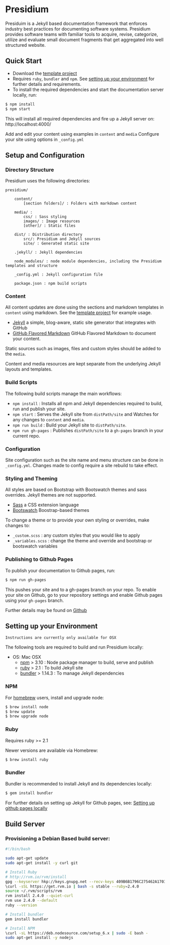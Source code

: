 # Presidium

Presiduim is a Jekyll based documentation framework that enforces industry best practices for documenting software systems. 
Presidium provides software teams with familiar tools to acquire, revise, categorize, utilize and evaluate small 
document fragments that get aggregated into well structured website.

## Quick Start

- Download the [template project](https://github.com/SPANDigital/presidium)
- Requires `ruby`, `bundler` and `npm`. See [setting up your environment](#setup) for further details and requirements.
- To install the required dependencies and start the documentation server locally, run:
```sh
$ npm install
$ npm start
```

This will install all required dependencies and fire up a Jekyll server on: http://localhost:4000/

Add and edit your content using examples in `content` and `media`
Configure your site using options in `_config.yml`

## Setup and Configuration

### Directory Structure
Presidium uses the following directories:
```
presidium/

    content/
        [section folders]/ : Folders with markdown content

    media/ : 
        css/ : Sass styling
        images/ : Image resources
        [other]/ : Static files
    
    dist/ : Distribution directory 
        src/: Presidium and Jekyll sources
        site/ : Generated static site
    
    .jekyll/ : Jekyll dependencies
        
    node_modules/ : node module dependencies, including the Presidium templates and structure
        
    _config.yml : Jekyll configuration file
    
    package.json : npm build scripts
```

### Content
All content updates are done using the sections and markdown templates in `content` using markdown. See the [template project](https://github.com/SPANDigital/presidium) for example usage.
* [Jekyll](http://jekyllrb.com/) a simple, blog-aware, static site generator that integrates with GitHub
* [GitHub Flavored Markdown](https://help.github.com/articles/github-flavored-markdown/) GitHub Flavored Markdown to document your content.

Static sources such as images, files and custom styles should be added to the `media`.

Content and media resources are kept separate from the underlying Jekyll layouts and templates.

### Build Scripts
The following build scripts manage the main workflows:
- `npm install` : Installs all npm and Jekyll dependencies required to build, run and publish your site.
- `npm start` : Serves the Jekyll site from `distPath/site` and Watches for any changes to `content` and `media`.
- `npm run build` : Build your Jekyll site to `distPath/site`.
- `npm run gh-pages` : Publishes `distPath/site` to a `gh-pages` branch in your current repo.

### Configuration
Site configuration such as the site name and menu structure can be done in `_config.yml`. Changes made to config require a site rebuild to take effect.

### Styling and Theming
All styles are based on Bootstrap with Bootswatch themes and sass overrides. Jekyll themes are not supported.

* [Sass](http://sass-lang.com/) a CSS extension language
* [Bootswatch](https://bootswatch.com/) Boostrap-based themes

To change a theme or to provide your own styling or overrides, make changes to:
 - `_custom.scss` : any custom styles that you would like to apply
 - `_variables.scss` : change the theme and override and bootstrap or bootswatch variables
 
### Publishing to Github Pages
To publish your documentation to Github pages, run:
```sh
$ npm run gh-pages
```

This pushes your site and to a gh-pages branch on your repo. To enable your site on Github, go to your repository settings and enable Github pages using your `gh-pages` branch. 

Further details may be found on [Github](https://help.github.com/articles/about-github-pages-and-jekyll/)

## <a name="setup"></a>Setting up your Environment
`Instructions are currently only available for OSX`

The following tools are required to build and run Presidium locally:

- OS: Mac OSX 
    - [npm](http://www.npmjs.com) > 3.10 : Node package manager to build, serve and publish
    - [ruby](https://www.ruby-lang.org/en/documentation/installation/) > 2.1 : To build Jekyll site
    - [bundler](http://bundler.io/) > 1.14.3 : To manage Jekyll dependencies

### NPM

For [homebrew](http://brew.sh/) users, install and upgrade node:

```sh
$ brew install node
$ brew update
$ brew upgrade node
```

### Ruby

Requires ruby >= 2.1

Newer versions are available via Homebrew:
```sh
$ brew install ruby
```

### Bundler
Bundler is recommended to install Jekyll and its dependencies locally:
```sh
$ gem install bundler
```

For further details on setting up Jekyll for Github pages, see: [Setting up github pages locally](https://help.github.com/articles/setting-up-your-github-pages-site-locally-with-jekyll/)

## Build Server

### Provisioning a Debian Based build server:

```sh
#!/bin/bash

sudo apt-get update
sudo apt-get install -y curl git

# Install Ruby
# http://rvm.io/rvm/install
gpg --keyserver hkp://keys.gnupg.net --recv-keys 409B6B1796C275462A1703113804BB82D39DC0E3
\curl -sSL https://get.rvm.io | bash -s stable --ruby=2.4.0
source ~/.rvm/scripts/rvm
rvm install 2.4.0 --quiet-curl
rvm use 2.4.0 --default
ruby --version

# Install bundler
gem install bundler

# Install NPM
\curl -sL https://deb.nodesource.com/setup_6.x | sudo -E bash -
sudo apt-get install -y nodejs
```